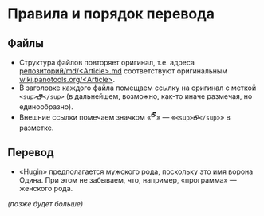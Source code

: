 # Правила и порядок перевода

## Файлы

* Структура файлов повторяет оригинал, т.е. адреса [репозиторий/md/&lt;Article&gt;.md](md/) соответствуют оригинальным [wiki.panotools.org/&lt;Article&gt;](https://wiki.panotools.org/).
* В заголовке каждого файла помещаем ссылку на оригинал с меткой `<sup>🗗</sup>` (в дальнейшем, возможно, как-то иначе размечая, но единообразно).
* Внешние ссылки помечаем значком «<sup>🗗</sup>» — «`<sup>🗗</sup>`» в разметке.

## Перевод

* «Hugin» предполагается мужского рода, поскольку это имя ворона Одина. При этом не забываем, что, например, «программа» — женского рода.

_(позже будет больше)_
